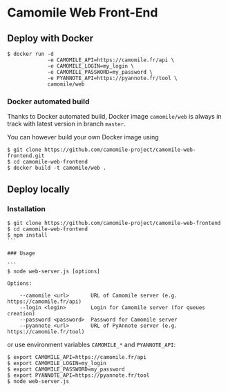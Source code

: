 # Camomile Web Front-End

## Deploy with Docker

```
$ docker run -d
             -e CAMOMILE_API=https://camomile.fr/api \
             -e CAMOMILE_LOGIN=my_login \
             -e CAMOMILE_PASSWORD=my_password \
             -e PYANNOTE_API=https://pyannote.fr/tool \
             camomile/web
```

### Docker automated build

Thanks to Docker automated build, Docker image `camomile/web` is always in track with latest version in branch `master`.

You can however build your own Docker image using
```
$ git clone https://github.com/camomile-project/camomile-web-frontend.git
$ cd camomile-web-frontend
$ docker build -t camomile/web . 
```

## Deploy locally

### Installation 

````
$ git clone https://github.com/camomile-project/camomile-web-frontend
$ cd camomile-web-frontend
$ npm install
```

### Usage

```
$ node web-server.js [options]

Options:

    --camomile <url>       URL of Camomile server (e.g. https://camomile.fr/api)
    --login <login>        Login for Camomile server (for queues creation)
    --password <password>  Password for Camomile server
    --pyannote <url>       URL of PyAnnote server (e.g. https://camomile.fr/tool)
````

or use environment variables `CAMOMILE_*` and `PYANNOTE_API`:

```
$ export CAMOMILE_API=https://camomile.fr/api
$ export CAMOMILE_LOGIN=my_login
$ export CAMOMILE_PASSWORD=my_password
$ export PYANNOTE_API=https://pyannote.fr/tool
$ node web-server.js
